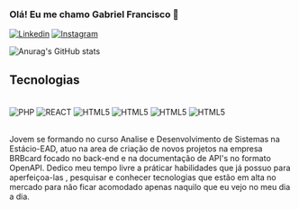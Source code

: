 ### Olá! Eu me chamo Gabriel Francisco 🤙

[![Linkedin](https://img.shields.io/badge/LinkedIn-0077B5?style=for-the-badge&logo=linkedin&logoColor=white)](www.linkedin.com/in/gabrielftalmeida1912)
[![Instagram](https://img.shields.io/badge/Instagram-E4405F?style=for-the-badge&logo=instagram&logoColor=white)](https://www.instagram.com/gabrielteixeira.dev/)

![Anurag's GitHub stats](https://github-readme-stats.vercel.app/api?username=gabrielftalmeida&show_icons=true&theme=dark)

## Tecnologias 

<div style="display: inline_block"><br>
    <img align="center" alt="PHP" src="https://img.shields.io/badge/PHP-777BB4?style=for-the-badge&logo=php&logoColor=white">
    <img align="center" alt="REACT" src="https://img.shields.io/badge/React-20232A?style=for-the-badge&logo=react&logoColor=61DAFB">
    <img align="center" alt="HTML5" src="https://img.shields.io/badge/Bootstrap-563D7C?style=for-the-badge&logo=bootstrap&logoColor=white">
    <img align="center" alt="HTML5" src="https://img.shields.io/badge/PostgreSQL-316192?style=for-the-badge&logo=postgresql&logoColor=white">
    <img align="center" alt="HTML5" src="https://img.shields.io/badge/MySQL-00000F?style=for-the-badge&logo=mysql&logoColor=white">
    <img align="center" alt="HTML5" src="https://img.shields.io/badge/Linux-FCC624?style=for-the-badge&logo=linux&logoColor=black">
</div><br>

Jovem se formando no curso Analise e Desenvolvimento de Sistemas na Estácio-EAD, atuo na area de criação de novos projetos na empresa BRBcard focado no back-end e na documentação de API's no formato OpenAPI.
Dedico meu tempo livre a práticar habilidades que já possuo para aperfeiçoa-las , pesquisar e conhecer tecnologias que estão em alta no mercado para não ficar acomodado apenas naquilo que eu vejo no meu dia a dia.


